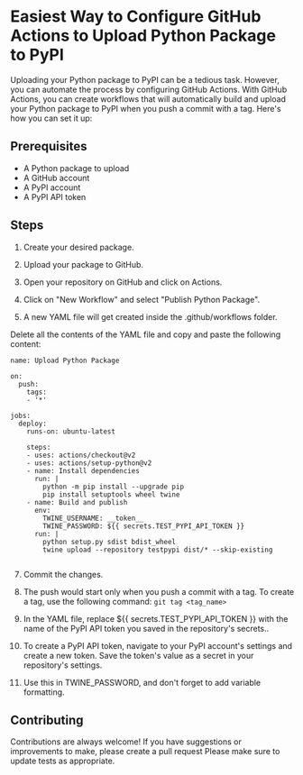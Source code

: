 # Easiest Way to Configure GitHub Actions to Upload Python Package to PyPI
Uploading your Python package to PyPI can be a tedious task. However, you can automate the process by configuring GitHub Actions. With GitHub Actions, you can create workflows that will automatically build and upload your Python package to PyPI when you push a commit with a tag. Here's how you can set it up:

## Prerequisites
- A Python package to upload
- A GitHub account
- A PyPI account
- A PyPI API token

## Steps
1. Create your desired package.

2. Upload your package to GitHub.

3. Open your repository on GitHub and click on Actions.

4. Click on "New Workflow" and select "Publish Python Package".

5. A new YAML file will get created inside the .github/workflows folder.

Delete all the contents of the YAML file and copy and paste the following content:
```
name: Upload Python Package

on:
  push:
    tags:
    - '*'

jobs:
  deploy:
    runs-on: ubuntu-latest

    steps:
    - uses: actions/checkout@v2
    - uses: actions/setup-python@v2
    - name: Install dependencies
      run: |
        python -m pip install --upgrade pip
        pip install setuptools wheel twine
    - name: Build and publish
      env:
        TWINE_USERNAME: __token__
        TWINE_PASSWORD: ${{ secrets.TEST_PYPI_API_TOKEN }}
      run: |
        python setup.py sdist bdist_wheel
        twine upload --repository testpypi dist/* --skip-existing


```
7. Commit the changes.

8. The push would start only when you push a commit with a tag. To create a tag, use the following command: ```git tag <tag_name>```

9. In the YAML file, replace ${{ secrets.TEST_PYPI_API_TOKEN }} with the name of the PyPI API token you saved in the repository's secrets..

10. To create a PyPI API token, navigate to your PyPI account's settings and create a new token. Save the token's value as a secret in your repository's settings.

11. Use this in TWINE_PASSWORD, and don't forget to add variable formatting.

## Contributing
Contributions are always welcome! If you have suggestions or improvements to make, please create a pull request
Please make sure to update tests as appropriate.


